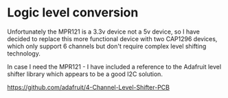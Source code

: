 # Logic level conversion

Unfortunately the MPR121 is a 3.3v device not a 5v device, so I have decided to replace this more functional device with two CAP1296 devices, which only support 6 channels but don't require complex level shifting technology.

In case I need the MPR121 - I have included a reference to the Adafruit level shifter library which appears to be a good I2C solution.

https://github.com/adafruit/4-Channel-Level-Shifter-PCB

